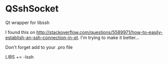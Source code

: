 # QSshSocket
Qt wrapper for libssh


I found this on http://stackoverflow.com/questions/5589971/how-to-easily-establish-an-ssh-connection-in-qt.
I'm trying to make it better...

Don't forget add to your .pro file

LIBS += -lssh
